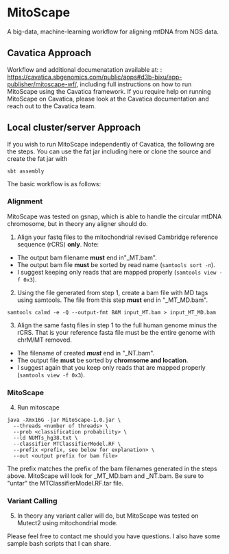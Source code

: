 # MitoScape
A big-data, machine-learning workflow for aligning mtDNA from NGS data.

## Cavatica Approach
Workflow and additional documenatation available at: : https://cavatica.sbgenomics.com/public/apps#d3b-bixu/app-publisher/mitoscape-wf/, including full instructions on how to run MitoScape using the Cavatica framework. If you require help on running MitoScape on Cavatica, please look at the Cavatica documentation and reach out to the Cavatica team.

## Local cluster/server Approach
If you wish to run MitoScape independently of Cavatica, the following are the steps. You can use the fat jar including here or clone the source and create the fat jar with 
```
sbt assembly
```

The basic workflow is as follows:

### Alignment

MitoScape was tested on gsnap, which is able to handle the circular mtDNA chromosome, but in theory any aligner should do.

1. Align your fastq files to the mitochondrial revised Cambridge reference sequence (rCRS) **only**. Note:
- The output bam filename **must** end in"\_MT.bam". 
- The output bam file **must** be sorted by read name (```samtools sort -n```).
- I suggest keeping only reads that are mapped properly (```samtools view -f 0x3```).
2. Using the file generated from step 1, create a bam file with MD tags using samtools. The file from this step **must** end in "\_MT\_MD.bam".
```
samtools calmd -e -Q --output-fmt BAM input_MT.bam > input_MT_MD.bam
```
3. Align the same fastq files in step 1 to the full human genome minus the rCRS. That is your reference fasta file must be the entire genome with chrM/MT removed. 
- The filename of created ***must*** end in "\_NT.bam".
- The output file **must** be sorted by **chromsome and location**.
- I suggest again that you keep only reads that are mapped properly (```samtools view -f 0x3```).

### MitoScape

4. Run mitoscape
```
java -Xmx16G -jar MitoScape-1.0.jar \
  --threads <number of threads> \
  --prob <classification probability> \
  --ld NUMTs_hg38.txt \
  --classifier MTClassifierModel.RF \
  --prefix <prefix, see below for explanation> \
  --out <output prefix for bam file>
```
The prefix matches the prefix of the bam filenames generated in the steps above. MitoScape will look for <prefix>\_MT\_MD.bam and <prefix>\_NT.bam. Be sure to "untar" the MTClassifierModel.RF.tar file.

### Variant Calling

5. In theory any variant caller will do, but MitoScape was tested on Mutect2 using mitochondrial mode.


Please feel free to contact me should you have questions. I also have some sample bash scripts that I can share.

